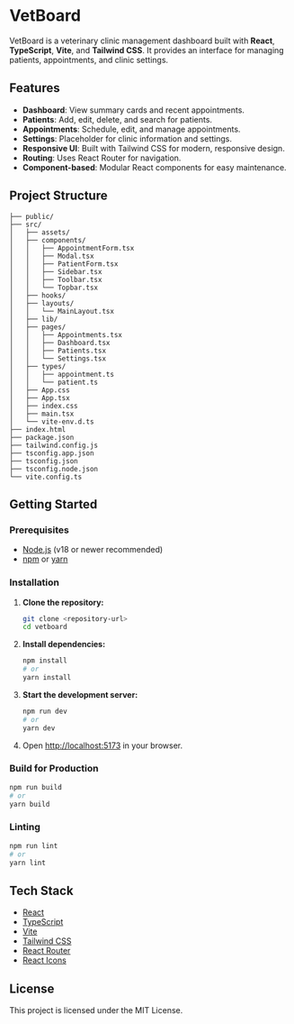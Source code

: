 # VetBoard

VetBoard is a veterinary clinic management dashboard built with **React**, **TypeScript**, **Vite**, and **Tailwind CSS**. It provides an interface for managing patients, appointments, and clinic settings.

## Features

- **Dashboard**: View summary cards and recent appointments.
- **Patients**: Add, edit, delete, and search for patients.
- **Appointments**: Schedule, edit, and manage appointments.
- **Settings**: Placeholder for clinic information and settings.
- **Responsive UI**: Built with Tailwind CSS for modern, responsive design.
- **Routing**: Uses React Router for navigation.
- **Component-based**: Modular React components for easy maintenance.

## Project Structure

```
├── public/
├── src/
│   ├── assets/
│   ├── components/
│   │   ├── AppointmentForm.tsx
│   │   ├── Modal.tsx
│   │   ├── PatientForm.tsx
│   │   ├── Sidebar.tsx
│   │   ├── Toolbar.tsx
│   │   └── Topbar.tsx
│   ├── hooks/
│   ├── layouts/
│   │   └── MainLayout.tsx
│   ├── lib/
│   ├── pages/
│   │   ├── Appointments.tsx
│   │   ├── Dashboard.tsx
│   │   ├── Patients.tsx
│   │   └── Settings.tsx
│   ├── types/
│   │   ├── appointment.ts
│   │   └── patient.ts
│   ├── App.css
│   ├── App.tsx
│   ├── index.css
│   ├── main.tsx
│   └── vite-env.d.ts
├── index.html
├── package.json
├── tailwind.config.js
├── tsconfig.app.json
├── tsconfig.json
├── tsconfig.node.json
└── vite.config.ts
```

## Getting Started

### Prerequisites

- [Node.js](https://nodejs.org/) (v18 or newer recommended)
- [npm](https://www.npmjs.com/) or [yarn](https://yarnpkg.com/)

### Installation

1. **Clone the repository:**
   ```sh
   git clone <repository-url>
   cd vetboard
   ```

2. **Install dependencies:**
   ```sh
   npm install
   # or
   yarn install
   ```

3. **Start the development server:**
   ```sh
   npm run dev
   # or
   yarn dev
   ```

4. Open [http://localhost:5173](http://localhost:5173) in your browser.

### Build for Production

```sh
npm run build
# or
yarn build
```

### Linting

```sh
npm run lint
# or
yarn lint
```

## Tech Stack

- [React](https://react.dev/)
- [TypeScript](https://www.typescriptlang.org/)
- [Vite](https://vitejs.dev/)
- [Tailwind CSS](https://tailwindcss.com/)
- [React Router](https://reactrouter.com/)
- [React Icons](https://react-icons.github.io/react-icons/)

## License

This project is licensed under the MIT License.
